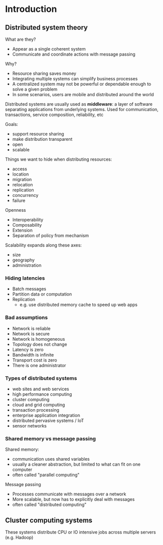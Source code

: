 # Introduction

## Distributed system theory
What are they?
- Appear as a single coherent system
- Communicate and coordinate actions with message passing

Why?
- Resource sharing saves money
- Integrating multiple systems can simplify business processes
- A centralized system may not be powerful or dependable enough to solve a given problem
- In some scenarios, users are mobile and distributed around the world

Distributed systems are usually used as **middleware**: a layer of software separating applications from underlying systems. Used for communication, transactions, service composition, reliability, etc

Goals:
- support resource sharing
- make distribution transparent
- open
- scalable

Things we want to hide when distributing resources:
- access
- location
- migration
- relocation
- replication
- concurrency
- failure

Openness
- Interoperability
- Composability
- Extension
- Separation of policy from mechanism

Scalability expands along these axes:
- size
- geography
- administration

### Hiding latencies
- Batch messages
- Partition data or computation
- Replication
  - e.g. use distributed memory cache to speed up web apps

### Bad assumptions
- Network is reliable
- Network is secure
- Network is homogeneous
- Topology does not change
- Latency is zero
- Bandwidth is infinite
- Transport cost is zero
- There is one administrator

### Types of distributed systems
- web sites and web services
- high performance computing
- cluster computing
- cloud and grid computing
- transaction processing
- enterprise application integration
- distributed pervasive systems / IoT
- sensor networks

### Shared memory vs message passing
Shared memory:
- communication uses shared variables
- usually a cleaner abstraction, but limited to what can fit on one computer
- often called "parallel computing"

Message passing
- Processes communicate with messages over a network
- More scalable, but now has to explicitly deal with messages
- often called "distributed computing"

## Cluster computing systems
These systems distribute CPU or IO intensive jobs across multiple servers (e.g. Hadoop)
